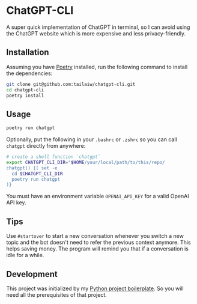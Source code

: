 # ChatGPT-CLI

A super quick implementation of ChatGPT in terminal, so I can avoid using the ChatGPT website which is more expensive and less privacy-friendly.

## Installation

Assuming you have [Poetry](https://python-poetry.org/) installed, run the following command to install the dependencies:

```bash
git clone git@github.com:tailaiw/chatgpt-cli.git
cd chatgpt-cli
poetry install
```

## Usage

```bash
poetry run chatgpt
```

Optionally, put the following in your `.bashrc` or `.zshrc` so you can call `chatgpt` directly from anywhere:

```bash
# create a shell function `chatgpt`
export CHATGPT_CLI_DIR="$HOME/your/local/path/to/this/repo/
chatgpt() {( set -e
  cd $CHATGPT_CLI_DIR
  poetry run chatgpt
)}
```

You must have an environment variable `OPENAI_API_KEY` for a valid OpenAI API key.

## Tips

Use `#startover` to start a new conversation whenever you switch a new topic and the bot doesn't need to refer the previous context anymore. This helps saving money. The program will remind you that if a conversation is idle for a while.

## Development

This project was initialized by my [Python project boilerplate](https://github.com/tailaiw/python-boilerplate). So you will need all the prerequisites of that project.

